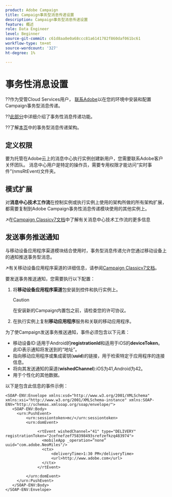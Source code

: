 ```yaml
---
product: Adobe Campaign
title: Campaign事务型消息传递设置
description: Campaign事务型消息传递设置
feature: 概述
role: Data Engineer
level: Beginner
source-git-commit: c61d8aa8e0a68ccc81a6141782f860daf061bc61
workflow-type: tm+mt
source-wordcount: '327'
ht-degree: 1%

---
```


# 事务性消息设置

??作为受管Cloud Services用户， [联系Adobe](../start/campaign-faq.md#support)以在您的环境中安装和配置Campaign事务型消息传递。

??[此部分](../send/transactional.md)中详细介绍了事务性消息传递功能。

??了解[本页](../dev/architecture.md)中的事务型消息传递架构。

## 定义权限

要为托管在Adobe云上的消息中心执行实例创建新用户，您需要联系Adobe客户关怀团队。 消息中心用户是特定的操作员，需要专用权限才能访问“实时事件”(nmsRtEvent)文件夹。

## 模式扩展

对&#x200B;**消息中心技术工作流**&#x200B;在控制实例或执行实例上使用的架构所做的所有架构扩展，都需要复制到Adobe Campaign事务性消息传递模块使用的其他实例上。

↗️在[Campaign Classicv7文档](https://experienceleague.adobe.com/docs/campaign-classic/using/transactional-messaging/configure-transactional-messaging/additional-configurations.html#technical-workflows)中了解有关消息中心技术工作流的更多信息

## 发送事务推送通知

与移动设备应用程序渠道模块结合使用时，事务型消息传递允许您通过移动设备上的通知推送事务型消息。

↗️有关移动设备应用程序渠道的详细信息，请参阅[Campaign Classicv7文档](https://experienceleague.adobe.com/docs/campaign-classic/using/sending-messages/sending-push-notifications/about-mobile-app-channel.html?lang=en#sending-messages)。

要发送事务推送通知，您需要执行以下配置：

1. 将&#x200B;**移动设备应用程序渠道**&#x200B;包安装到控件和执行实例上。

   >[!CAUTION]
   >
   >在安装新的Campaign内置包之前，请检查您的许可协议。

1. 在执行实例上复制&#x200B;**移动应用程序**&#x200B;服务和关联的移动应用程序。

为了使Campaign发送事务推送通知，事件必须包含以下元素：

* 移动设备ID:适用于Android的&#x200B;**registrationId**&#x200B;和适用于iOS的&#x200B;**deviceToken**。 此ID表示通知将发送到的“地址”。
* 指向移动应用程序或集成密钥(**uuid**)的链接，用于检索特定于应用程序的连接信息。
* 将向其发送通知的渠道(**wishedChannel**):iOS为41,Android为42。
* 用于个性化的其他数据。

以下是包含此信息的事件示例：

```
<SOAP-ENV:Envelope xmlns:xsd="http://www.w3.org/2001/XMLSchema" xmlns:xsi="http://www.w3.org/2001/XMLSchema-instance" xmlns:SOAP-ENV="http://schemas.xmlsoap.org/soap/envelope/">
   <SOAP-ENV:Body>
     <urn:PushEvent>
         <urn:sessiontoken>mc/</urn:sessiontoken>
         <urn:domEvent>

              <rtEvent wishedChannel="41" type="DELIVERY" registrationToken="2cefnefzef758398493srefzefkzq483974">
                <mobileApp _operation=”none” uuid="com.adobe.NeoMiles"/>
                <ctx>
                    <deliveryTime>1:30 PM</deliveryTime>
                    <url>http://www.adobe.com</url>
                </ctx>
              </rtEvent>

         </urn:domEvent>
     </urn:PushEvent>           
   </SOAP-ENV:Body>
</SOAP-ENV:Envelope>
```

